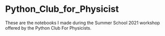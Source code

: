 # Python_Club_for_Physicist
These are the notebooks I made during the Summer School 2021 workshop offered by the Python Club For Physicists.
